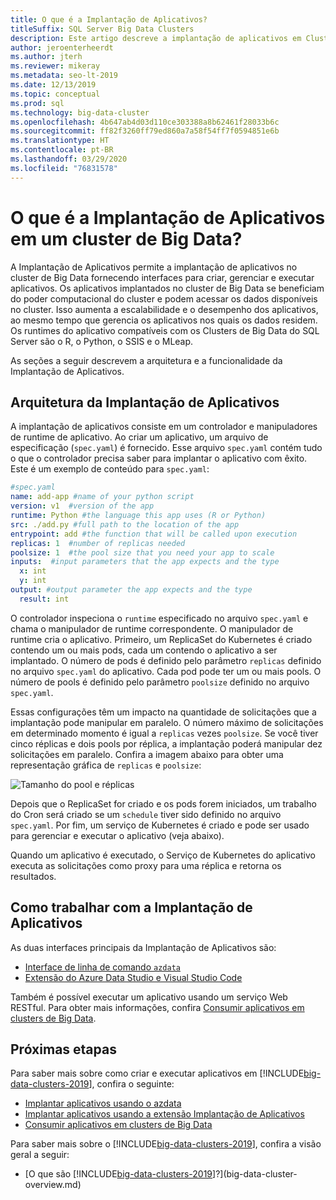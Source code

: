 ```yaml
---
title: O que é a Implantação de Aplicativos?
titleSuffix: SQL Server Big Data Clusters
description: Este artigo descreve a implantação de aplicativos em Clusters de Big Data do SQL Server 2019.
author: jeroenterheerdt
ms.author: jterh
ms.reviewer: mikeray
ms.metadata: seo-lt-2019
ms.date: 12/13/2019
ms.topic: conceptual
ms.prod: sql
ms.technology: big-data-cluster
ms.openlocfilehash: 4b647ab4d03d110ce303388a8b62461f28033b6c
ms.sourcegitcommit: ff82f3260ff79ed860a7a58f54ff7f0594851e6b
ms.translationtype: HT
ms.contentlocale: pt-BR
ms.lasthandoff: 03/29/2020
ms.locfileid: "76831578"
---
```

# <a name="what-is-application-deployment-on-a-big-data-cluster"></a>O que é a Implantação de Aplicativos em um cluster de Big Data?

A Implantação de Aplicativos permite a implantação de aplicativos no cluster de Big Data fornecendo interfaces para criar, gerenciar e executar aplicativos. Os aplicativos implantados no cluster de Big Data se beneficiam do poder computacional do cluster e podem acessar os dados disponíveis no cluster. Isso aumenta a escalabilidade e o desempenho dos aplicativos, ao mesmo tempo que gerencia os aplicativos nos quais os dados residem. Os runtimes do aplicativo compatíveis com os Clusters de Big Data do SQL Server são o R, o Python, o SSIS e o MLeap.

As seções a seguir descrevem a arquitetura e a funcionalidade da Implantação de Aplicativos.

## <a name="application-deployment-architecture"></a>Arquitetura da Implantação de Aplicativos

A implantação de aplicativos consiste em um controlador e manipuladores de runtime de aplicativo. Ao criar um aplicativo, um arquivo de especificação (`spec.yaml`) é fornecido. Esse arquivo `spec.yaml` contém tudo o que o controlador precisa saber para implantar o aplicativo com êxito. Este é um exemplo de conteúdo para `spec.yaml`:

```yaml
#spec.yaml
name: add-app #name of your python script
version: v1  #version of the app
runtime: Python #the language this app uses (R or Python)
src: ./add.py #full path to the location of the app
entrypoint: add #the function that will be called upon execution
replicas: 1  #number of replicas needed
poolsize: 1  #the pool size that you need your app to scale
inputs:  #input parameters that the app expects and the type
  x: int
  y: int
output: #output parameter the app expects and the type
  result: int
```

O controlador inspeciona o `runtime` especificado no arquivo `spec.yaml` e chama o manipulador de runtime correspondente. O manipulador de runtime cria o aplicativo. Primeiro, um ReplicaSet do Kubernetes é criado contendo um ou mais pods, cada um contendo o aplicativo a ser implantado. O número de pods é definido pelo parâmetro `replicas` definido no arquivo `spec.yaml` do aplicativo. Cada pod pode ter um ou mais pools. O número de pools é definido pelo parâmetro `poolsize` definido no arquivo `spec.yaml`.

Essas configurações têm um impacto na quantidade de solicitações que a implantação pode manipular em paralelo. O número máximo de solicitações em determinado momento é igual a `replicas` vezes `poolsize`. Se você tiver cinco réplicas e dois pools por réplica, a implantação poderá manipular dez solicitações em paralelo. Confira a imagem abaixo para obter uma representação gráfica de `replicas` e `poolsize`:

![Tamanho do pool e réplicas](media/big-data-cluster-create-apps/poolsize-vs-replicas.png)

Depois que o ReplicaSet for criado e os pods forem iniciados, um trabalho do Cron será criado se um `schedule` tiver sido definido no arquivo `spec.yaml`. Por fim, um serviço de Kubernetes é criado e pode ser usado para gerenciar e executar o aplicativo (veja abaixo).

Quando um aplicativo é executado, o Serviço de Kubernetes do aplicativo executa as solicitações como proxy para uma réplica e retorna os resultados.

## <a name="how-to-work-with-application-deployment"></a>Como trabalhar com a Implantação de Aplicativos

As duas interfaces principais da Implantação de Aplicativos são: 
- [Interface de linha de comando `azdata`](big-data-cluster-create-apps.md)
- [Extensão do Azure Data Studio e Visual Studio Code](app-deployment-extension.md)

Também é possível executar um aplicativo usando um serviço Web RESTful. Para obter mais informações, confira [Consumir aplicativos em clusters de Big Data](big-data-cluster-consume-apps.md).

## <a name="next-steps"></a>Próximas etapas

Para saber mais sobre como criar e executar aplicativos em [!INCLUDE[big-data-clusters-2019](../includes/ssbigdataclusters-ss-nover.md)], confira o seguinte:

- [Implantar aplicativos usando o azdata](big-data-cluster-create-apps.md)
- [Implantar aplicativos usando a extensão Implantação de Aplicativos](app-deployment-extension.md)
- [Consumir aplicativos em clusters de Big Data](big-data-cluster-consume-apps.md)

Para saber mais sobre o [!INCLUDE[big-data-clusters-2019](../includes/ssbigdataclusters-ss-nover.md)], confira a visão geral a seguir:

- [O que são [!INCLUDE[big-data-clusters-2019](../includes/ssbigdataclusters-ver15.md)]?](big-data-cluster-overview.md)

